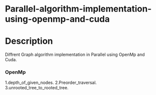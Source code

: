 # Parallel-algorithm-implementation-using-openmp-and-cuda
# Description
Diffrent Graph algorithm implementation in Parallel using OpenMp and Cuda.
### OpenMp
1.depth_of_given_nodes.
2.Preorder_traversal.
3.unrooted_tree_to_rooted_tree.
